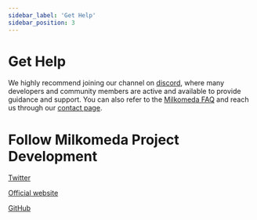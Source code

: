 ```yaml
---
sidebar_label: 'Get Help'
sidebar_position: 3
---
```


# Get Help

We highly recommend joining our channel on [discord](https://discord.com/invite/dcspark), where many developers and community members are active and available to provide guidance and support. You can also refer to the [Milkomeda FAQ](https://dcspark.gitbook.io/milkomeda/details/faq) and reach us through our [contact page](https://www.milkomeda.com/contact).

# Follow Milkomeda Project Development

​[Twitter](https://twitter.com/Milkomeda_com)​

​[Official website](http://milkomeda.com/)​

​[GitHub](https://github.com/dcSpark/milkomeda-validator)​